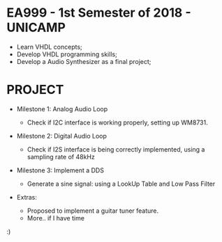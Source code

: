# EA999 - 1st Semester of 2018 - UNICAMP

- Learn VHDL concepts;
- Develop VHDL programming skills;
- Develop a Audio Synthesizer as a final project;


# PROJECT
- Milestone 1: Analog Audio Loop
    * Check if I2C interface is working properly, setting up WM8731.

- Milestone 2: Digital Audio Loop
    * Check if I2S interface is being correctly implemented, using a sampling rate of 48kHz

- Milestone 3: Implement a DDS 
    * Generate a sine signal: using a LookUp Table and Low Pass Filter

- Extras:
    * Proposed to implement a guitar tuner feature.
    * More.. if I have time

:)
